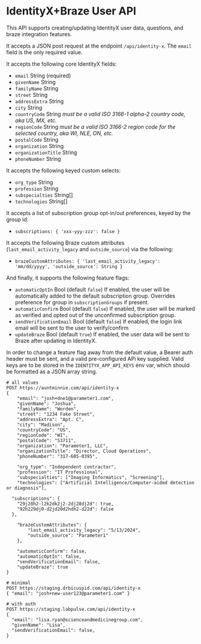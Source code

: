 IdentityX+Braze User API
===

This API supports creating/updating IdentityX user data, questions, and braze integration features.

It accepts a JSON post request at the endpoint `/api/identity-x`. The `email` field is the only required value.

It accepts the following core IdentityX fields:
- `email` String (required)
- `givenName` String
- `familyName` String
- `street` String
- `addressExtra` String
- `city` String
- `countryCode` String _must be a valid ISO 3166-1 alpha-2 country code, aka US, MX, etc._
- `regionCode` String _must be a valid ISO 3166-2 region code for the selected country, aka WI, NLE, ON, etc._
- `postalCode` String
- `organization` String
- `organizationTitle` String
- `phoneNumber` String

It accepts the following keyed custom selects:
- `org_type` String
- `profession` String
- `subspecialties` String[]
- `technologies` String[]

It accepts a list of subscription group opt-in/out preferences, keyed by the group id:
- `subscriptions: { 'xxx-yyy-zzz': false }`

It accepts the following Braze custom attributes (`last_email_activity_legacy` and `outside_source`) via the following:
- `brazeCustomAttributes: { 'last_email_activity_legacy': 'mm/dd/yyyy', 'outside_source': String }`

And finally, it supports the following feature flags:
- `automaticOptIn` Bool (default `false`) If enabled, the user will be automatically added to the default subscription group. Overrides preference for group in `subscriptionGroups` if present.
- `automaticConfirm` Bool (default `false`) If enabled, the user will be marked as verified and opted out of the unconfirmed subscription group.
- `sendVerificationEmail` Bool (default `false`) If enabled, the login link email will be sent to the user to verify/confirm
- `updateBraze` Bool (default `true`) If enabled, the user data will be sent to Braze after updating in IdentityX.

In order to change a feature flag away from the default value, a Bearer auth header must be sent, and a valid pre-configured APi key supplied. Valid keys are to be stored in the `IDENTITYX_APP_API_KEYS` env var, which should be formatted as a JSON array string.


```
# all values
POST https://auntminnie.com/api/identity-x
{
	"email": "josh+dne1@parameter1.com",
	"givenName": "Joshua",
	"familyName": "Worden",
	"street": "1234 Fake Street",
	"addressExtra": "Apt. C",
	"city": "Madison",
	"countryCode": "US",
	"regionCode": "WI",
	"postalCode": "53711",
	"organization": "Parameter1, LLC",
	"organizationTitle": "Director, Cloud Operations",
	"phoneNumber": "317-605-0395",

	"org_type": "Independent contractor",
	"profession": "IT Professional",
	"subspecialties": ["Imaging Informatics", "Screening"],
	"technologies": ["Artificial Intelligence/Computer-aided detection or diagnosis"],

  "subscriptions": {
    "29j28h2-l2k2dk2j2-2dj28dj2d": true,
    "92h229dj0-d2jd20d2hdh2-d22d": false
  },

	"brazeCustomAttributes": {
		"last_email_activity_legacy": "5/13/2024",
		"outside_source": "Parameter1"
	},

	"automaticConfirm": false,
	"automaticOptIn": false,
	"sendVerificationEmail": false,
	"updateBraze": true
}
```

```
# minimal
POST https://staging.drbicuspid.com/api/identity-x
{ "email": "josh+new-user123@parameter1.com" }
```

```
# with auth
POST https://staging.labpulse.com/api/identity-x
{
  "email": "lisa.ryan@scienceandmedicinegroup.com",
  "givenName": "Lisa",
  "sendVerificationEmail": false,
}
```
